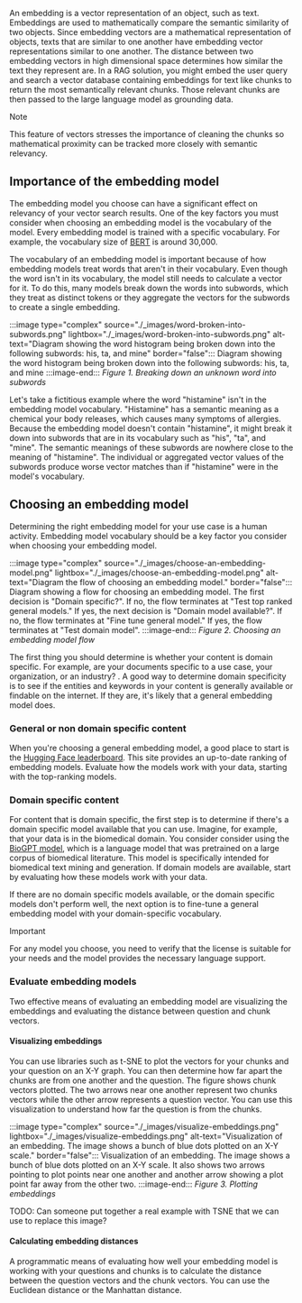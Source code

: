 An embedding is a vector representation of an object, such as text. Embeddings are used to mathematically compare the semantic similarity of two objects. Since embedding vectors are a mathematical representation of objects, texts that are similar to one another have embedding vector representations similar to one another. The distance between two embedding vectors in high dimensional space determines how similar the text they represent are. In a RAG solution, you might embed the user query and search a vector database containing embeddings for text like chunks to return the most semantically relevant chunks. Those relevant chunks are then passed to the large language model as grounding data.

> [!NOTE]
> This feature of vectors stresses the importance of cleaning the chunks so mathematical proximity can be tracked more closely with semantic relevancy.

## Importance of the embedding model

The embedding model you choose can have a significant effect on relevancy of your vector search results. One of the key factors you must consider when choosing an embedding model is the vocabulary of the model. Every embedding model is trained with a specific vocabulary. For example, the vocabulary size of [BERT](https://huggingface.co/docs/transformers/en/model_doc/bert) is around 30,000.

The vocabulary of an embedding model is important because of how embedding models treat words that aren't in their vocabulary. Even though the word isn't in its vocabulary, the model still needs to calculate a vector for it. To do this, many models break down the words into subwords, which they treat as distinct tokens or they aggregate the vectors for the subwords to create a single embedding.

:::image type="complex" source="./_images/word-broken-into-subwords.png" lightbox="./_images/word-broken-into-subwords.png" alt-text="Diagram showing the word histogram being broken down into the following subwords: his, ta, and mine" border="false":::
   Diagram showing the word histogram being broken down into the following subwords: his, ta, and mine
:::image-end:::
*Figure 1. Breaking down an unknown word into subwords*

Let's take a fictitious example where the word "histamine" isn't in the embedding model vocabulary. "Histamine" has a semantic meaning as a chemical your body releases, which causes many symptoms of allergies. Because the embedding model doesn't contain "histamine", it might break it down into subwords that are in its vocabulary such as "his", "ta", and "mine". The semantic meanings of these subwords are nowhere close to the meaning of "histamine". The individual or aggregated vector values of the subwords produce worse vector matches than if "histamine" were in the model's vocabulary.

## Choosing an embedding model

Determining the right embedding model for your use case is a human activity. Embedding model vocabulary should be a key factor you consider when choosing your embedding model.

:::image type="complex" source="./_images/choose-an-embedding-model.png" lightbox="./_images/choose-an-embedding-model.png" alt-text="Diagram the flow of choosing an embedding model." border="false":::
   Diagram showing a flow for choosing an embedding model. The first decision is "Domain specific?". If no, the flow terminates at "Test top ranked general models." If yes, the next decision is "Domain model available?". If no, the flow terminates at "Fine tune general model." If yes, the flow terminates at "Test domain model".
:::image-end:::
*Figure 2. Choosing an embedding model flow*

The first thing you should determine is whether your content is domain specific. For example, are your documents specific to a use case, your organization, or an industry? . A good way to determine domain specificity is to see if the entities and keywords in your content is generally available or findable on the internet. If they are, it's likely that a general embedding model does.

### General or non domain specific content

When you're choosing a general embedding model, a good place to start is the [Hugging Face leaderboard](https://huggingface.co/spaces/mteb/leaderboard). This site provides an up-to-date ranking of embedding models. Evaluate how the models work with your data, starting with the top-ranking models.

### Domain specific content

For content that is domain specific, the first step is to determine if there's a domain specific model available that you can use. Imagine, for example, that your data is in the biomedical domain. You consider consider using the [BioGPT model](https://github.com/microsoft/BioGPT), which is a language model that was pretrained on a large corpus of biomedical literature. This model is specifically intended for biomedical text mining and generation. If domain models are available, start by evaluating how these models work with your data.

If there are no domain specific models available, or the domain specific models don't perform well, the next option is to fine-tune a general embedding model with your domain-specific vocabulary.

> [!IMPORTANT]
> For any model you choose, you need to verify that the license is suitable for your needs and the model provides the necessary language support.

### Evaluate embedding models

Two effective means of evaluating an embedding model are visualizing the embeddings and evaluating the distance between question and chunk vectors.

#### Visualizing embeddings

You can use libraries such as t-SNE to plot the vectors for your chunks and your question on an X-Y graph. You can then determine how far apart the chunks are from one another and the question. The figure shows chunk vectors plotted. The two arrows near one another represent two chunks vectors while the other arrow represents a question vector. You can use this visualization to understand how far the question is from the chunks.

:::image type="complex" source="./_images/visualize-embeddings.png" lightbox="./_images/visualize-embeddings.png" alt-text="Visualization of an embedding. The image shows a bunch of blue dots plotted on an X-Y scale." border="false":::
   Visualization of an embedding. The image shows a bunch of blue dots plotted on an X-Y scale. It also shows two arrows pointing to plot points near one another and another arrow showing a plot point far away from the other two.
:::image-end:::
*Figure 3. Plotting embeddings*

TODO: Can someone put together a real example with TSNE that we can use to replace this image?

#### Calculating embedding distances

A programmatic means of evaluating how well your embedding model is working with your questions and chunks is to calculate the distance between the question vectors and the chunk vectors. You can use the Euclidean distance or the Manhattan distance.
